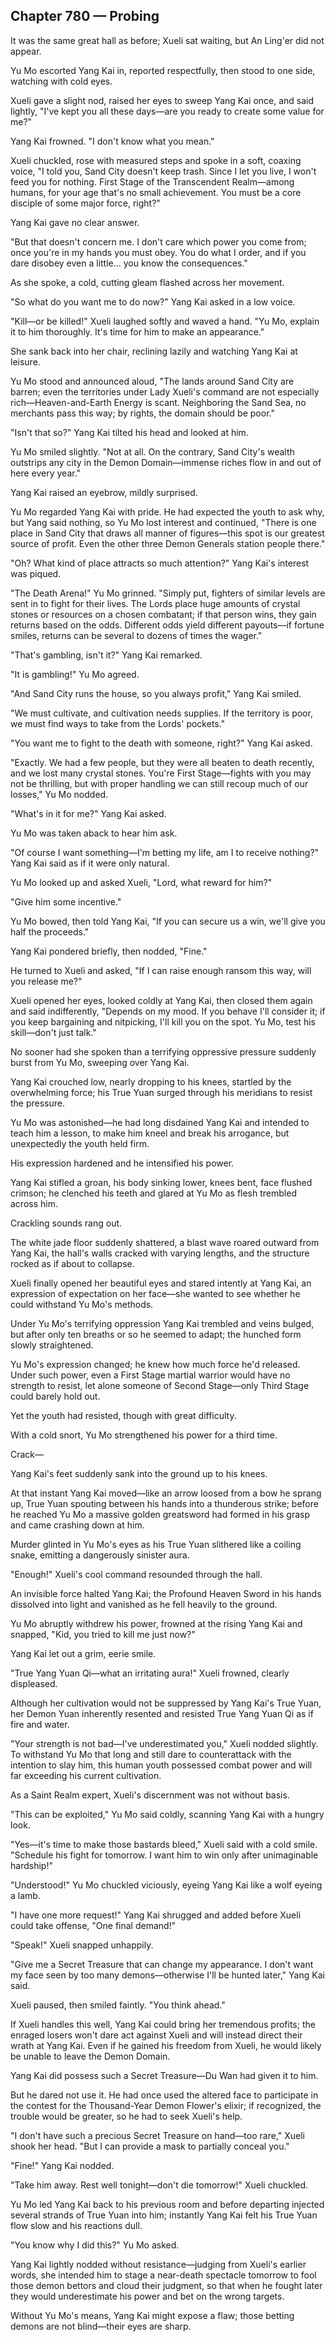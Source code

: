 ## Chapter 780 — Probing

It was the same great hall as before; Xueli sat waiting, but An Ling'er did not appear.

Yu Mo escorted Yang Kai in, reported respectfully, then stood to one side, watching with cold eyes.

Xueli gave a slight nod, raised her eyes to sweep Yang Kai once, and said lightly, "I've kept you all these days—are you ready to create some value for me?"

Yang Kai frowned. "I don't know what you mean."

Xueli chuckled, rose with measured steps and spoke in a soft, coaxing voice, "I told you, Sand City doesn't keep trash. Since I let you live, I won't feed you for nothing. First Stage of the Transcendent Realm—among humans, for your age that's no small achievement. You must be a core disciple of some major force, right?"

Yang Kai gave no clear answer.

"But that doesn't concern me. I don't care which power you come from; once you're in my hands you must obey. You do what I order, and if you dare disobey even a little… you know the consequences."

As she spoke, a cold, cutting gleam flashed across her movement.

"So what do you want me to do now?" Yang Kai asked in a low voice.

"Kill—or be killed!" Xueli laughed softly and waved a hand. "Yu Mo, explain it to him thoroughly. It's time for him to make an appearance."

She sank back into her chair, reclining lazily and watching Yang Kai at leisure.

Yu Mo stood and announced aloud, "The lands around Sand City are barren; even the territories under Lady Xueli's command are not especially rich—Heaven-and-Earth Energy is scant. Neighboring the Sand Sea, no merchants pass this way; by rights, the domain should be poor."

"Isn't that so?" Yang Kai tilted his head and looked at him.

Yu Mo smiled slightly. "Not at all. On the contrary, Sand City's wealth outstrips any city in the Demon Domain—immense riches flow in and out of here every year."

Yang Kai raised an eyebrow, mildly surprised.

Yu Mo regarded Yang Kai with pride. He had expected the youth to ask why, but Yang said nothing, so Yu Mo lost interest and continued, "There is one place in Sand City that draws all manner of figures—this spot is our greatest source of profit. Even the other three Demon Generals station people there."

"Oh? What kind of place attracts so much attention?" Yang Kai's interest was piqued.

"The Death Arena!" Yu Mo grinned. "Simply put, fighters of similar levels are sent in to fight for their lives. The Lords place huge amounts of crystal stones or resources on a chosen combatant; if that person wins, they gain returns based on the odds. Different odds yield different payouts—if fortune smiles, returns can be several to dozens of times the wager."

"That's gambling, isn't it?" Yang Kai remarked.

"It is gambling!" Yu Mo agreed.

"And Sand City runs the house, so you always profit," Yang Kai smiled.

"We must cultivate, and cultivation needs supplies. If the territory is poor, we must find ways to take from the Lords' pockets."

"You want me to fight to the death with someone, right?" Yang Kai asked.

"Exactly. We had a few people, but they were all beaten to death recently, and we lost many crystal stones. You're First Stage—fights with you may not be thrilling, but with proper handling we can still recoup much of our losses," Yu Mo nodded.

"What's in it for me?" Yang Kai asked.

Yu Mo was taken aback to hear him ask.

"Of course I want something—I'm betting my life, am I to receive nothing?" Yang Kai said as if it were only natural.

Yu Mo looked up and asked Xueli, "Lord, what reward for him?"

"Give him some incentive."

Yu Mo bowed, then told Yang Kai, "If you can secure us a win, we'll give you half the proceeds."

Yang Kai pondered briefly, then nodded, "Fine."

He turned to Xueli and asked, "If I can raise enough ransom this way, will you release me?"

Xueli opened her eyes, looked coldly at Yang Kai, then closed them again and said indifferently, "Depends on my mood. If you behave I'll consider it; if you keep bargaining and nitpicking, I'll kill you on the spot. Yu Mo, test his skill—don't just talk."

No sooner had she spoken than a terrifying oppressive pressure suddenly burst from Yu Mo, sweeping over Yang Kai.

Yang Kai crouched low, nearly dropping to his knees, startled by the overwhelming force; his True Yuan surged through his meridians to resist the pressure.

Yu Mo was astonished—he had long disdained Yang Kai and intended to teach him a lesson, to make him kneel and break his arrogance, but unexpectedly the youth held firm.

His expression hardened and he intensified his power.

Yang Kai stifled a groan, his body sinking lower, knees bent, face flushed crimson; he clenched his teeth and glared at Yu Mo as flesh trembled across him.

Crackling sounds rang out.

The white jade floor suddenly shattered, a blast wave roared outward from Yang Kai, the hall's walls cracked with varying lengths, and the structure rocked as if about to collapse.

Xueli finally opened her beautiful eyes and stared intently at Yang Kai, an expression of expectation on her face—she wanted to see whether he could withstand Yu Mo's methods.

Under Yu Mo's terrifying oppression Yang Kai trembled and veins bulged, but after only ten breaths or so he seemed to adapt; the hunched form slowly straightened.

Yu Mo's expression changed; he knew how much force he'd released. Under such power, even a First Stage martial warrior would have no strength to resist, let alone someone of Second Stage—only Third Stage could barely hold out.

Yet the youth had resisted, though with great difficulty.

With a cold snort, Yu Mo strengthened his power for a third time.

Crack—

Yang Kai's feet suddenly sank into the ground up to his knees.

At that instant Yang Kai moved—like an arrow loosed from a bow he sprang up, True Yuan spouting between his hands into a thunderous strike; before he reached Yu Mo a massive golden greatsword had formed in his grasp and came crashing down at him.

Murder glinted in Yu Mo's eyes as his True Yuan slithered like a coiling snake, emitting a dangerously sinister aura.

"Enough!" Xueli's cool command resounded through the hall.

An invisible force halted Yang Kai; the Profound Heaven Sword in his hands dissolved into light and vanished as he fell heavily to the ground.

Yu Mo abruptly withdrew his power, frowned at the rising Yang Kai and snapped, "Kid, you tried to kill me just now?"

Yang Kai let out a grim, eerie smile.

"True Yang Yuan Qi—what an irritating aura!" Xueli frowned, clearly displeased.

Although her cultivation would not be suppressed by Yang Kai's True Yuan, her Demon Yuan inherently resented and resisted True Yang Yuan Qi as if fire and water.

"Your strength is not bad—I've underestimated you," Xueli nodded slightly. To withstand Yu Mo that long and still dare to counterattack with the intention to slay him, this human youth possessed combat power and will far exceeding his current cultivation.

As a Saint Realm expert, Xueli's discernment was not without basis.

"This can be exploited," Yu Mo said coldly, scanning Yang Kai with a hungry look.

"Yes—it's time to make those bastards bleed," Xueli said with a cold smile. "Schedule his fight for tomorrow. I want him to win only after unimaginable hardship!"

"Understood!" Yu Mo chuckled viciously, eyeing Yang Kai like a wolf eyeing a lamb.

"I have one more request!" Yang Kai shrugged and added before Xueli could take offense, "One final demand!"

"Speak!" Xueli snapped unhappily.

"Give me a Secret Treasure that can change my appearance. I don't want my face seen by too many demons—otherwise I'll be hunted later," Yang Kai said.

Xueli paused, then smiled faintly. "You think ahead."

If Xueli handles this well, Yang Kai could bring her tremendous profits; the enraged losers won't dare act against Xueli and will instead direct their wrath at Yang Kai. Even if he gained his freedom from Xueli, he would likely be unable to leave the Demon Domain.

Yang Kai did possess such a Secret Treasure—Du Wan had given it to him.

But he dared not use it. He had once used the altered face to participate in the contest for the Thousand-Year Demon Flower's elixir; if recognized, the trouble would be greater, so he had to seek Xueli's help.

"I don't have such a precious Secret Treasure on hand—too rare," Xueli shook her head. "But I can provide a mask to partially conceal you."

"Fine!" Yang Kai nodded.

"Take him away. Rest well tonight—don't die tomorrow!" Xueli chuckled.

Yu Mo led Yang Kai back to his previous room and before departing injected several strands of True Yuan into him; instantly Yang Kai felt his True Yuan flow slow and his reactions dull.

"You know why I did this?" Yu Mo asked.

Yang Kai lightly nodded without resistance—judging from Xueli's earlier words, she intended him to stage a near-death spectacle tomorrow to fool those demon bettors and cloud their judgment, so that when he fought later they would underestimate his power and bet on the wrong targets.

Without Yu Mo's means, Yang Kai might expose a flaw; those betting demons are not blind—their eyes are sharp.
